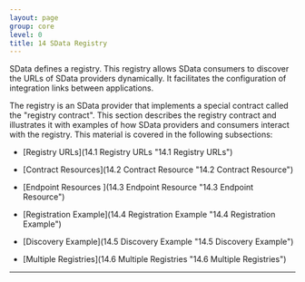 ```yaml
---
layout: page
group: core
level: 0
title: 14 SData Registry
---
```


SData defines a registry. This registry allows SData consumers to discover
the URLs of SData providers dynamically. It facilitates the configuration of
integration links between applications.

The registry is an SData provider that implements a special contract called
the "registry contract". This section describes the registry contract and
illustrates it with examples of how SData providers and consumers interact with
the registry. This material is covered in the following subsections:

*   [Registry URLs](14.1 Registry URLs "14.1 Registry URLs")

*   [Contract Resources](14.2 Contract Resource "14.2 Contract Resource")

*   [Endpoint Resources ](14.3 Endpoint Resource "14.3 Endpoint Resource")

*   [Registration Example](14.4 Registration Example "14.4 Registration Example")

*   [Discovery Example](14.5 Discovery Example "14.5 Discovery Example")

*   [Multiple Registries](14.6 Multiple Registries "14.6 Multiple Registries")

* * *